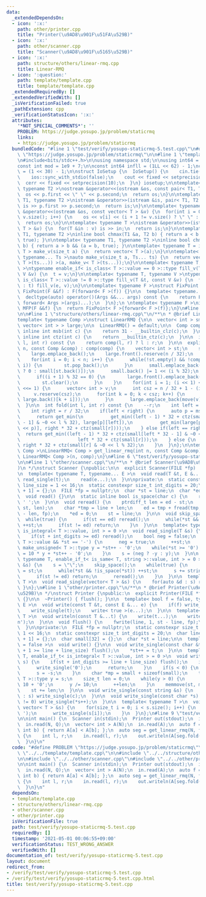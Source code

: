 ```yaml
---
data:
  _extendedDependsOn:
  - icon: ':x:'
    path: other/printer.cpp
    title: "Printer(\u9AD8\u901F\u51FA\u529B)"
  - icon: ':x:'
    path: other/scanner.cpp
    title: "Scanner(\u9AD8\u901F\u5165\u529B)"
  - icon: ':x:'
    path: structure/others/linear-rmq.cpp
    title: Linear-RMQ
  - icon: ':question:'
    path: template/template.cpp
    title: template/template.cpp
  _extendedRequiredBy: []
  _extendedVerifiedWith: []
  _isVerificationFailed: true
  _pathExtension: cpp
  _verificationStatusIcon: ':x:'
  attributes:
    '*NOT_SPECIAL_COMMENTS*': ''
    PROBLEM: https://judge.yosupo.jp/problem/staticrmq
    links:
    - https://judge.yosupo.jp/problem/staticrmq
  bundledCode: "#line 1 \"test/verify/yosupo-staticrmq-5.test.cpp\"\n#define PROBLEM\
    \ \"https://judge.yosupo.jp/problem/staticrmq\"\n\n#line 1 \"template/template.cpp\"\
    \n#include<bits/stdc++.h>\n\nusing namespace std;\n\nusing int64 = long long;\n\
    const int mod = 1e9 + 7;\n\nconst int64 infll = (1LL << 62) - 1;\nconst int inf\
    \ = (1 << 30) - 1;\n\nstruct IoSetup {\n  IoSetup() {\n    cin.tie(nullptr);\n\
    \    ios::sync_with_stdio(false);\n    cout << fixed << setprecision(10);\n  \
    \  cerr << fixed << setprecision(10);\n  }\n} iosetup;\n\ntemplate< typename T1,\
    \ typename T2 >\nostream &operator<<(ostream &os, const pair< T1, T2 >& p) {\n\
    \  os << p.first << \" \" << p.second;\n  return os;\n}\n\ntemplate< typename\
    \ T1, typename T2 >\nistream &operator>>(istream &is, pair< T1, T2 > &p) {\n \
    \ is >> p.first >> p.second;\n  return is;\n}\n\ntemplate< typename T >\nostream\
    \ &operator<<(ostream &os, const vector< T > &v) {\n  for(int i = 0; i < (int)\
    \ v.size(); i++) {\n    os << v[i] << (i + 1 != v.size() ? \" \" : \"\");\n  }\n\
    \  return os;\n}\n\ntemplate< typename T >\nistream &operator>>(istream &is, vector<\
    \ T > &v) {\n  for(T &in : v) is >> in;\n  return is;\n}\n\ntemplate< typename\
    \ T1, typename T2 >\ninline bool chmax(T1 &a, T2 b) { return a < b && (a = b,\
    \ true); }\n\ntemplate< typename T1, typename T2 >\ninline bool chmin(T1 &a, T2\
    \ b) { return a > b && (a = b, true); }\n\ntemplate< typename T = int64 >\nvector<\
    \ T > make_v(size_t a) {\n  return vector< T >(a);\n}\n\ntemplate< typename T,\
    \ typename... Ts >\nauto make_v(size_t a, Ts... ts) {\n  return vector< decltype(make_v<\
    \ T >(ts...)) >(a, make_v< T >(ts...));\n}\n\ntemplate< typename T, typename V\
    \ >\ntypename enable_if< is_class< T >::value == 0 >::type fill_v(T &t, const\
    \ V &v) {\n  t = v;\n}\n\ntemplate< typename T, typename V >\ntypename enable_if<\
    \ is_class< T >::value != 0 >::type fill_v(T &t, const V &v) {\n  for(auto &e\
    \ : t) fill_v(e, v);\n}\n\ntemplate< typename F >\nstruct FixPoint : F {\n  explicit\
    \ FixPoint(F &&f) : F(forward< F >(f)) {}\n\n  template< typename... Args >\n\
    \  decltype(auto) operator()(Args &&... args) const {\n    return F::operator()(*this,\
    \ forward< Args >(args)...);\n  }\n};\n \ntemplate< typename F >\ninline decltype(auto)\
    \ MFP(F &&f) {\n  return FixPoint< F >{forward< F >(f)};\n}\n#line 4 \"test/verify/yosupo-staticrmq-5.test.cpp\"\
    \n\n#line 1 \"structure/others/linear-rmq.cpp\"\n/**\n * @brief Linear-RMQ\n **/\n\
    template< typename Comp >\nstruct LinearRMQ {\n\n  vector< int > small;\n  vector<\
    \ vector< int > > large;\n\n  LinearRMQ() = default;\n\n  Comp comp;\n\n  static\
    \ inline int msb(int c) {\n    return 31 - __builtin_clz(c);\n  }\n\n  static\
    \ inline int ctz(int c) {\n    return __builtin_ctz(c);\n  }\n\n  inline int get_min(int\
    \ l, int r) const {\n    return comp(l, r) ? l : r;\n  }\n\n  explicit LinearRMQ(size_t\
    \ n, const Comp &comp) : comp(comp) {\n    vector< int > st;\n    st.reserve(32);\n\
    \    large.emplace_back();\n    large.front().reserve(n / 32);\n    small.reserve(n);\n\
    \    for(int i = 0; i < n; i++) {\n      while(!st.empty() && !comp(st.back(),\
    \ i)) {\n        st.pop_back();\n      }\n      small.emplace_back(st.empty()\
    \ ? 0 : small[st.back()]);\n      small.back() |= 1 << (i % 32);\n      st.emplace_back(i);\n\
    \      if((i + 1) % 32 == 0) {\n        large.front().emplace_back(st.front());\n\
    \        st.clear();\n      }\n    }\n    for(int i = 1; (i << 1) <= n / 32; i\
    \ <<= 1) {\n      vector< int > v;\n      int csz = n / 32 + 1 - (i << 1);\n \
    \     v.reserve(csz);\n      for(int k = 0; k < csz; k++) {\n        v.emplace_back(get_min(large.back()[k],\
    \ large.back()[k + i]));\n      }\n      large.emplace_back(move(v));\n    }\n\
    \  }\n\n  int fold(int l, int r) const {\n    --r;\n    int left = l / 32 + 1;\n\
    \    int right = r / 32;\n    if(left < right) {\n      auto p = msb(right - left);\n\
    \      return get_min(\n          get_min((left - 1) * 32 + ctz(small[left * 32\
    \ - 1] & ~0 << l % 32), large[p][left]),\n          get_min(large[p][right - (1\
    \ << p)], right * 32 + ctz(small[r])));\n    } else if(left == right) {\n    \
    \  return get_min((left - 1) * 32 + ctz(small[left * 32 - 1] & ~0 << l % 32),\n\
    \                     left * 32 + ctz(small[r]));\n    } else {\n      return\
    \ right * 32 + ctz(small[r] & ~0 << l % 32);\n    }\n  }\n};\n\ntemplate< typename\
    \ Comp >\nLinearRMQ< Comp > get_linear_rmq(int n, const Comp &comp) {\n  return\
    \ LinearRMQ< Comp >(n, comp);\n}\n#line 6 \"test/verify/yosupo-staticrmq-5.test.cpp\"\
    \n\n#line 1 \"other/scanner.cpp\"\n/**\n * @brief Scanner(\u9AD8\u901F\u5165\u529B\
    )\n */\nstruct Scanner {\npublic:\n\n  explicit Scanner(FILE *fp) : fp(fp) {}\n\
    \n  template< typename T, typename... E >\n  void read(T &t, E &... e) {\n   \
    \ read_single(t);\n    read(e...);\n  }\n\nprivate:\n  static constexpr size_t\
    \ line_size = 1 << 16;\n  static constexpr size_t int_digits = 20;\n  char line[line_size\
    \ + 1] = {};\n  FILE *fp = nullptr;\n  char *st = line;\n  char *ed = line;\n\n\
    \  void read() {}\n\n  static inline bool is_space(char c) {\n    return c <=\
    \ ' ';\n  }\n\n  void reread() {\n    ptrdiff_t len = ed - st;\n    memmove(line,\
    \ st, len);\n    char *tmp = line + len;\n    ed = tmp + fread(tmp, 1, line_size\
    \ - len, fp);\n    *ed = 0;\n    st = line;\n  }\n\n  void skip_space() {\n  \
    \  while(true) {\n      if(st == ed) reread();\n      while(*st && is_space(*st))\
    \ ++st;\n      if(st != ed) return;\n    }\n  }\n\n  template< typename T, enable_if_t<\
    \ is_integral< T >::value, int > = 0 >\n  void read_single(T &s) {\n    skip_space();\n\
    \    if(st + int_digits >= ed) reread();\n    bool neg = false;\n    if(is_signed<\
    \ T >::value && *st == '-') {\n      neg = true;\n      ++st;\n    }\n    typename\
    \ make_unsigned< T >::type y = *st++ - '0';\n    while(*st >= '0') {\n      y\
    \ = 10 * y + *st++ - '0';\n    }\n    s = (neg ? -y : y);\n  }\n\n  template<\
    \ typename T, enable_if_t< is_same< T, string >::value, int > = 0 >\n  void read_single(T\
    \ &s) {\n    s = \"\";\n    skip_space();\n    while(true) {\n      char *base\
    \ = st;\n      while(*st && !is_space(*st)) ++st;\n      s += string(base, st);\n\
    \      if(st != ed) return;\n      reread();\n    }\n  }\n\n  template< typename\
    \ T >\n  void read_single(vector< T > &s) {\n    for(auto &d : s) read(d);\n \
    \ }\n};\n#line 1 \"other/printer.cpp\"\n/**\n * @brief Printer(\u9AD8\u901F\u51FA\
    \u529B)\n */\nstruct Printer {\npublic:\n  explicit Printer(FILE *fp) : fp(fp)\
    \ {}\n\n  ~Printer() { flush(); }\n\n  template< bool f = false, typename T, typename...\
    \ E >\n  void write(const T &t, const E &... e) {\n    if(f) write_single(' ');\n\
    \    write_single(t);\n    write< true >(e...);\n  }\n\n  template< typename...\
    \ T >\n  void writeln(const T &...t) {\n    write(t...);\n    write_single('\\\
    n');\n  }\n\n  void flush() {\n    fwrite(line, 1, st - line, fp);\n    st = line;\n\
    \  }\n\nprivate:\n  FILE *fp = nullptr;\n  static constexpr size_t line_size =\
    \ 1 << 16;\n  static constexpr size_t int_digits = 20;\n  char line[line_size\
    \ + 1] = {};\n  char small[32] = {};\n  char *st = line;\n\n  template< bool f\
    \ = false >\n  void write() {}\n\n  void write_single(const char &t) {\n    if(st\
    \ + 1 >= line + line_size) flush();\n    *st++ = t;\n  }\n\n  template< typename\
    \ T, enable_if_t< is_integral< T >::value, int > = 0 >\n  void write_single(T\
    \ s) {\n    if(st + int_digits >= line + line_size) flush();\n    if(s == 0) {\n\
    \      write_single('0');\n      return;\n    }\n    if(s < 0) {\n      write_single('-');\n\
    \      s = -s;\n    }\n    char *mp = small + sizeof(small);\n    typename make_unsigned<\
    \ T >::type y = s;\n    size_t len = 0;\n    while(y > 0) {\n      *--mp = y %\
    \ 10 + '0';\n      y /= 10;\n      ++len;\n    }\n    memmove(st, mp, len);\n\
    \    st += len;\n  }\n\n  void write_single(const string &s) {\n    for(auto &c\
    \ : s) write_single(c);\n  }\n\n  void write_single(const char *s) {\n    while(*s\
    \ != 0) write_single(*s++);\n  }\n\n  template< typename T >\n  void write_single(const\
    \ vector< T > &s) {\n    for(size_t i = 0; i < s.size(); i++) {\n      if(i) write_single('\
    \ ');\n      write_single(s[i]);\n    }\n  }\n};\n#line 9 \"test/verify/yosupo-staticrmq-5.test.cpp\"\
    \n\nint main() {\n  Scanner in(stdin);\n  Printer out(stdout);\n  int N, Q;\n\
    \  in.read(N, Q);\n  vector< int > A(N);\n  in.read(A);\n  auto f = [&](int a,\
    \ int b) { return A[a] < A[b]; };\n  auto seg = get_linear_rmq(N, f);\n  while(Q--)\
    \ {\n    int l, r;\n    in.read(l, r);\n    out.writeln(A[seg.fold(l, r)]);\n\
    \  }\n}\n"
  code: "#define PROBLEM \"https://judge.yosupo.jp/problem/staticrmq\"\n\n#include\
    \ \"../../template/template.cpp\"\n\n#include \"../../structure/others/linear-rmq.cpp\"\
    \n\n#include \"../../other/scanner.cpp\"\n#include \"../../other/printer.cpp\"\
    \n\nint main() {\n  Scanner in(stdin);\n  Printer out(stdout);\n  int N, Q;\n\
    \  in.read(N, Q);\n  vector< int > A(N);\n  in.read(A);\n  auto f = [&](int a,\
    \ int b) { return A[a] < A[b]; };\n  auto seg = get_linear_rmq(N, f);\n  while(Q--)\
    \ {\n    int l, r;\n    in.read(l, r);\n    out.writeln(A[seg.fold(l, r)]);\n\
    \  }\n}\n"
  dependsOn:
  - template/template.cpp
  - structure/others/linear-rmq.cpp
  - other/scanner.cpp
  - other/printer.cpp
  isVerificationFile: true
  path: test/verify/yosupo-staticrmq-5.test.cpp
  requiredBy: []
  timestamp: '2021-05-01 00:06:55+09:00'
  verificationStatus: TEST_WRONG_ANSWER
  verifiedWith: []
documentation_of: test/verify/yosupo-staticrmq-5.test.cpp
layout: document
redirect_from:
- /verify/test/verify/yosupo-staticrmq-5.test.cpp
- /verify/test/verify/yosupo-staticrmq-5.test.cpp.html
title: test/verify/yosupo-staticrmq-5.test.cpp
---
```

